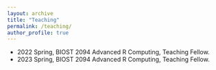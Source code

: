 ```yaml
---
layout: archive
title: "Teaching"
permalink: /teaching/
author_profile: true
---
```


* 2022 Spring, BIOST 2094 Advanced R Computing, Teaching Fellow.
* 2023 Spring, BIOST 2094 Advanced R Computing, Teaching Fellow.
